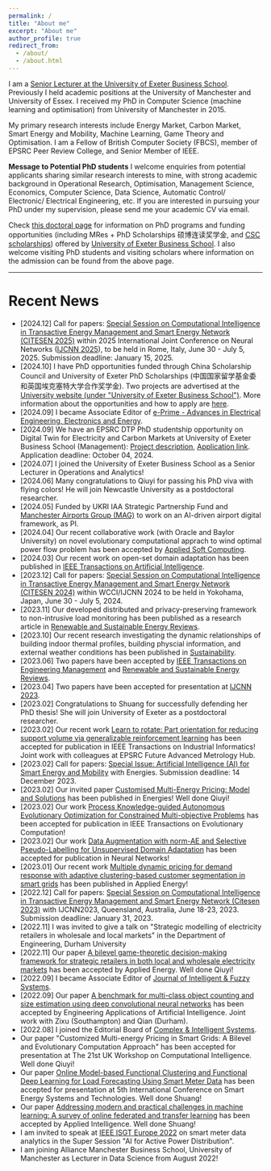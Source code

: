 ```yaml
---
permalink: /
title: "About me"
excerpt: "About me"
author_profile: true
redirect_from: 
  - /about/
  - /about.html
---
```


I am a [Senior Lecturer at the University of Exeter Business School](https://experts.exeter.ac.uk/42785-fanlin-meng/). Previously I held academic positions at the University of Manchester and University of Essex. I received my PhD in Computer Science (machine learning and optimisation) from University of Manchester in 2015. 

My primary research interests include Energy Market, Carbon Market, Smart Energy and Mobility,  Machine Learning, Game Theory and Optimisation. I am a Fellow of British Computer Society (FBCS), member of EPSRC Peer Review College, and Senior Member of IEEE. 

**Message to Potential PhD students** I welcome enquiries from potential applicants sharing similar research interests to mine, with strong academic background in Operational Research, Optimisation, Management Science, Economics, Computer Science, Data Science, Automatic Control/ Electronic/ Electrical Engineering, etc. If you are interested in pursuing your PhD under my supervision, please send me your academic CV via email.

Check [this doctoral page](https://business-school.exeter.ac.uk/study/doctoral/) for information on PhD programs and funding opportunities (including MRes + PhD Scholarships 硕博连读奖学金, and [CSC scholarships](https://www.exeter.ac.uk/study/pg-research/csc-scholarships/)) offered by [University of Exeter Business School](https://business-school.exeter.ac.uk/). I also welcome visiting PhD students and visiting scholars where information on the admission can be found from the above page. 



---

Recent News
===
* [2024.12] Call for papers: [Special Session on Computational Intelligence in Transactive Energy Management and Smart Energy Network (CITESEN 2025)](https://sites.google.com/view/citesen2025) within 2025 International Joint Conference on Neural Networks ([IJCNN 2025](https://2025.ijcnn.org/)), to be held in Rome, Italy, June 30 - July 5, 2025. Submission deadline: January 15, 2025.   
* [2024.10] I have PhD opportunities funded through China Scholarship Council and University of Exeter PhD Scholarships (中国国家留学基金委和英国埃克塞特大学合作奖学金). Two projects are advertised at the [University website (under "University of Exeter Business School")](https://www.exeter.ac.uk/study/pg-research/csc-scholarships/environment/). More information about the opportunities and how to apply are [here](https://www.exeter.ac.uk/study/pg-research/csc-scholarships/).  
* [2024.09] I became Associate Editor of [e-Prime - Advances in Electrical Engineering, Electronics and Energy](https://www.sciencedirect.com/journal/e-prime-advances-in-electrical-engineering-electronics-and-energy).
* [2024.09] We have an EPSRC DTP PhD studentship opportunity on Digital Twin for Electricity and Carbon Markets at University of Exeter Business School (Management): [Project description](https://www.exeter.ac.uk/v8media/recruitmentsites/documents/Digital_Twin_for_Electricity_and_Carbon_Markets_(Dr_Fanlin_Meng).pdf), [Application link](https://www.exeter.ac.uk/study/funding/award/?id=5228). Application deadline: October 04, 2024.  
* [2024.07] I joined the University of Exeter Business School as a Senior Lecturer in Operations and Analytics! 
* [2024.06] Many congratulations to Qiuyi for passing his PhD viva with flying colors! He will join Newcastle University as a postdoctoral researcher. 
* [2024.05] Funded by UKRI IAA Strategic Partnership Fund and [Manchester Airports Group (MAG)](https://www.magairports.com/) to work on an AI-driven airport digital framework, as PI.  
* [2024.04] Our recent collaborative work (with Oracle and Baylor University) on novel evolutionary computational apprach to wind optimal power flow problem has been accepted by [Applied Soft Computing](https://www.sciencedirect.com/science/article/pii/S1568494624004368). 
* [2024.03] Our recent work on open-set domain adaptation has been published in [IEEE Transactions on Artificial Intelligence](https://ieeexplore.ieee.org/abstract/document/10478452).
* [2023.12] Call for papers: [Special Session on Computational Intelligence in Transactive Energy Management and Smart Energy Network (CITESEN 2024)](https://sites.google.com/view/wcci-citesen2024/home) within WCCI/IJCNN 2024 to be held in Yokohama, Japan, June 30 - July 5, 2024. 
* [2023.11] Our developed distributed and privacy-preserving framework to non-intrusive load monitoring has been published as a research article in [Renewable and Sustainable Energy Reviews](https://www.sciencedirect.com/journal/renewable-and-sustainable-energy-reviews).
* [2023.10] Our recent research investigating the dynamic relationships of building indoor thermal profiles, building physcial information, and external weather conditions has been published in [Sustainability](https://www.mdpi.com/2071-1050/15/21/15489). 
* [2023.06] Two papers have been accepted by [IEEE Transactions on Engineering Management](https://ieeexplore.ieee.org/abstract/document/10124463) and [Renewable and Sustainable Energy Reviews](https://arxiv.org/abs/2305.15071).
* [2023.04] Two papers have been accepted for presentation at [IJCNN 2023](https://2023.ijcnn.org/). 
* [2023.02] Congratulations to Shuang for successfully defending her PhD thesis! She will join University of Exeter as a postdoctoral researcher. 
* [2023.02] Our recent work [Learn to rotate: Part orientation for reducing support volume via generalizable reinforcement learning](https://ieeexplore.ieee.org/abstract/document/10054468) has been accepted for publication in IEEE Transactions on Industrial Informatics! Joint work with colleagues at EPSRC Future Advanced Metrology Hub.
* [2023.02] Call for papers: [Special Issue: Artificial Intelligence (AI) for Smart Energy and Mobility](https://www.mdpi.com/journal/energies/special_issues/23X4D4V1O9) with Energies. Submission deadline: 14 December 2023. 
* [2023.02] Our invited paper [Customised Multi-Energy Pricing: Model and Solutions](https://www.mdpi.com/1996-1073/16/4/2080) has been published in Energies! Well done Qiuyi! 
* [2023.02] Our work [Process Knowledge-guided Autonomous Evolutionary Optimization for Constrained Multi-objective Problems](https://ieeexplore.ieee.org/abstract/document/10040230) has been accepted for publication in IEEE Transactions on Evolutionary Computation! 
* [2023.02] Our work [Data Augmentation with norm-AE and Selective Pseudo-Labelling for Unsupervised Domain Adaptation](https://www.sciencedirect.com/science/article/pii/S0893608023000692) has been accepted for publication in Neural Networks!
* [2023.01] Our recent work [Multiple dynamic pricing for demand response with adaptive clustering-based customer segmentation in smart grids](https://www.sciencedirect.com/science/article/abs/pii/S0306261922018839) has been published in Applied Energy!
* [2022.12] Call for papers: [Special Session on Computational Intelligence in Transactive Energy Management and Smart Energy Network (Citesen 2023)](https://sites.google.com/view/ijcnn-citesen-2023) with IJCNN2023, Queensland, Australia, June 18-23, 2023. Submission deadline: January 31, 2023. 
* [2022.11] I was invited to give a talk on "Strategic modelling of electricity retailers in wholesale and local markets" in the Department of Engineering, Durham University
* [2022.11] Our paper [A bilevel game-theoretic decision-making framework for strategic retailers in both local and wholesale electricity markets](https://www.sciencedirect.com/science/article/pii/S0306261922015689) has been accepted by Applied Energy. Well done Qiuyi! 
* [2022.09] I became Associate Editor of [Journal of Intelligent & Fuzzy Systems](https://www.iospress.com/catalog/journals/journal-of-intelligent-fuzzy-systems). 
* [2022.09] Our paper [A benchmark for multi-class object counting and size estimation using deep convolutional neural networks](https://www.sciencedirect.com/science/article/pii/S0952197622004390) has been accepted by Engineering Applications of Artificial Intelligence. Joint work with Zixu (Southampton) and Qian (Durham). 
* [2022.08] I joined the Editorial Board of [Complex & Intelligent Systems](https://www.springer.com/journal/40747/). 
* Our paper "Customized Multi-energy Pricing in Smart Grids: A Bilevel and Evolutionary Computation Approach" has been accepted for presentation at The 21st UK Workshop on Computational Intelligence. Well done Qiuyi! 
* Our paper [Online Model-based Functional Clustering and Functional Deep Learning for Load Forecasting Using Smart Meter Data](https://ieeexplore.ieee.org/document/9898445) has been accepted for presentation at 5th International Conference on Smart Energy Systems and Technologies. Well done Shuang! 
* Our paper [Addressing modern and practical challenges in machine learning: A survey of online federated and transfer learning](https://link.springer.com/article/10.1007/s10489-022-04065-3) has been accepted by Applied Intelligence. Well done Shuang! 
* I am invited to speak at [IEEE ISGT Europe 2022](https://ieee-isgt-europe.org/) on smart meter data analytics in the Super Session "AI for Active Power Distribution". 
* I am joining Alliance Manchester Business School, University of Manchester as Lecturer in Data Science from August 2022! 
